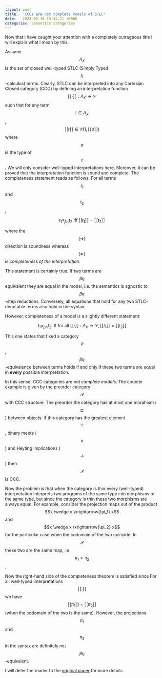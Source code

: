 ```yaml
---
layout: post
title:  "CCCs are not complete models of STLC" 
date:   2023-03-16 13:14:21 +0000
categories: semantics categories 
---
```


Now that I have caught your attention with a completely outrageous title I will
explain what I mean by this.  

Assume $$\Lambda_X$$ is the set of closed well-typed STLC (Simply Typed $$\lambda$$-calculus) terms.
Clearly, STLC can be interpreted into any Cartesian Closed category (CCC) by defining an interpretation function 
$$[\![\cdot]\!] : \Lambda_X \to \mathcal{C}$$ such that for any term $$t \in \Lambda_X$$ , $$[\![t]\!] \in \mathcal{C}(1, [\![\sigma]\!])$$ where $$\sigma$$ is the type of $$t$$. We will only consider well-typed interpretations here. Moreover, it can be proved that the interpretation function is sound and complete.  The completeness statement reads as follows. For all terms $$t_1$$ and $$t_2$$,

$$t_1 \equiv_{\beta\eta} t_2 \text{ iff } [\![t_1]\!] = [\![t_2]\!] $$

where the $$(\Rightarrow)$$ direction is soundness whereas $$(\Leftarrow)$$ is *completeness of the interpretation*.

This statement is certainly true. If two terms are $$\beta\eta$$ equivalent they are equal in the model, i.e. the semantics is agnostic to $$\beta\eta$$-step reductions. Conversely, all equations that hold for any two STLC-denotable terms also hold in the syntax. 

However, completeness of a model is a slightly different statement:

$$t_1 =_{\beta\eta} t_2 \text{ iff for all } [\![ \cdot ]\!] : \Lambda_X \to \mathcal{C}, [\![t_1]\!] = [\![t_2]\!] $$

This one states that fixed a category $$\mathcal{C}$$, $$\beta\eta$$-equivalence between terms holds if and only if these two terms are equal in **every** possible interpretation. 

In this sense, CCC categories are not *complete models*. The counter example is given by the preorder category $$\mathcal{P}$$ with CCC structure. The preorder the category has at most one morphism ($$\sqsubset$$) between objects. If this category has the greatest element $$\top$$, binary meets ($$\wedge$$) and Heyting implications ($$\to$$) then $$\mathcal{P}$$ is CCC. 

Now the problem is that when the category is thin every (well-typed) interpretation interprets two programs of the same type into morphisms of the same type, but since the category is thin these two morphisms are always equal. 
For example, consider the projection maps out of the product  $$x \wedge x \xrightarrow{\pi_1} x$$ and $$x \wedge x \xrightarrow{\pi_2} x$$ for the particular case when the codomain of the two coincide. In $$\mathcal{P}$$ these two are the same map, i.e. $$\pi_1 = \pi_2$$. 

Now the right-hand side of the completeness theorem is satisfied since For all well-typed interpretations $$[\![\cdot]\!]$$ we have $$[\![\pi_1]\!] = [\![\pi_2]\!]$$ (when the codomain of the two is the same). However, the projections $$\pi_1$$ and $$\pi_2$$ in the syntax are definitely not $$\beta\eta$$-equivalent. 


I will defer the reader to the [original paper](https://link.springer.com/chapter/10.1007/BFb0014068) for more details.

